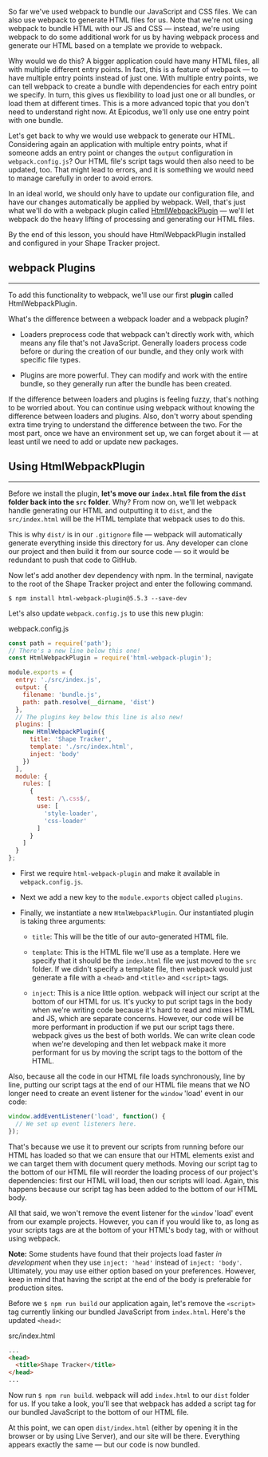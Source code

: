 So far we've used webpack to bundle our JavaScript and CSS files. We can also use webpack to generate HTML files for us. Note that we're not using webpack to bundle HTML with our JS and CSS — instead, we're using webpack to do some additional work for us by having webpack process and generate our HTML based on a template we provide to webpack.

Why would we do this? A bigger application could have many HTML files, all with multiple different entry points. In fact, this is a feature of webpack — to have multiple entry points instead of just one. With multiple entry points, we can tell webpack to create a bundle with dependencies for each entry point we specify. In turn, this gives us flexibility to load just one or all bundles, or load them at different times. This is a more advanced topic that you don't need to understand right now. At Epicodus, we'll only use one entry point with one bundle.

Let's get back to why we would use webpack to generate our HTML. Considering again an application with multiple entry points, what if someone adds an entry point or changes the `output` configuration in `webpack.config.js`? Our HTML file's script tags would then also need to be updated, too. That might lead to errors, and it is something we would need to manage carefully in order to avoid errors.

In an ideal world, we should only have to update our configuration file, and have our changes automatically be applied by webpack. Well, that's just what we'll do with a webpack plugin called [HtmlWebpackPlugin](https://webpack.js.org/plugins/html-webpack-plugin/) — we'll let  webpack do the heavy lifting of processing and generating our HTML files. 

By the end of this lesson, you should have HtmlWebpackPlugin installed and configured in your Shape Tracker project.

## webpack Plugins
---

To add this functionality to webpack, we'll use our first **plugin** called HtmlWebpackPlugin.

What's the difference between a webpack loader and a webpack plugin?

* Loaders preprocess code that webpack can't directly work with, which means any file that's not JavaScript. Generally loaders process code before or during the creation of our bundle, and they only work with specific file types.

* Plugins are more powerful. They can modify and work with the entire bundle, so they generally run after the bundle has been created.

If the difference between loaders and plugins is feeling fuzzy, that's nothing to be worried about. You can continue using webpack without knowing the difference between loaders and plugins. Also, don't worry about spending extra time trying to understand the difference between the two. For the most part, once we have an environment set up, we can forget about it — at least until we need to add or update new packages.

## Using HtmlWebpackPlugin
---

Before we install the plugin, **let's move our `index.html` file from the `dist` folder back into the `src` folder**. Why? From now on, we'll let webpack handle generating our HTML and outputting it to `dist`, and the `src/index.html` will be the HTML template that webpack uses to do this. 

This is why `dist/` is in our `.gitignore` file — webpack will automatically generate everything inside this directory for us. Any developer can clone our project and then build it from our source code — so it would be redundant to push that code to GitHub.

Now let's add another dev dependency with npm. In the terminal, navigate to the root of the Shape Tracker project and enter the following command.

```shell
$ npm install html-webpack-plugin@5.5.3 --save-dev
```

Let's also update `webpack.config.js` to use this new plugin:

<div class="filename">webpack.config.js</div>

```js
const path = require('path');
// There's a new line below this one!
const HtmlWebpackPlugin = require('html-webpack-plugin');

module.exports = {
  entry: './src/index.js',
  output: {
    filename: 'bundle.js',
    path: path.resolve(__dirname, 'dist')
  },
  // The plugins key below this line is also new!
  plugins: [
    new HtmlWebpackPlugin({
      title: 'Shape Tracker',
      template: './src/index.html',
      inject: 'body'
    })
  ],
  module: {
    rules: [
      {
        test: /\.css$/,
        use: [
          'style-loader',
          'css-loader'
        ]
      }
    ]
  }
};
```

* First we require `html-webpack-plugin` and make it available in `webpack.config.js`.

* Next we add a new key to the `module.exports` object called `plugins`.

* Finally, we instantiate a new `HtmlWebpackPlugin`. Our instantiated plugin is taking three arguments:

  * `title`: This will be the title of our auto-generated HTML file.

  * `template`: This is the HTML file we'll use as a template. Here we specify that it should be the `index.html` file we just moved to the `src` folder. If we didn't specify a template file, then webpack would just generate a file with a `<head>` and `<title>` and `<script>` tags.
  * `inject`: This is a nice little option. webpack will inject our script at the bottom of our HTML for us. It's yucky to put script tags in the body when we're writing code because it's hard to read and mixes HTML and JS, which are separate concerns. However, our code will be more performant in production if we put our script tags there. webpack gives us the best of both worlds. We can write clean code when we're developing and then let webpack make it more performant for us by moving the script tags to the bottom of the HTML.
  
Also, because all the code in our HTML file loads synchronously, line by line, putting our script tags at the end of our HTML file means that we NO longer need to create an event listener for the `window` 'load' event in our code: 

```js
window.addEventListener('load', function() {
  // We set up event listeners here.
});
```

That's because we use it to prevent our scripts from running before our HTML has loaded so that we can ensure that our HTML elements exist and we can target them with document query methods. Moving our script tag to the bottom of our HTML file will reorder the loading process of our project's dependencies: first our HTML will load, then our scripts will load. Again, this happens because our script tag has been added to the bottom of our HTML body.

All that said, we won't remove the event listener for the `window` 'load' event from our example projects. However, you can if you would like to, as long as your scripts tags are at the bottom of your HTML's body tag, with or without using webpack.
  
**Note:** Some students have found that their projects load faster _in development_ when they use `inject: 'head'` instead of `inject: 'body'`. Ultimately, you may use either option based on your preferences. However, keep in mind that having the script at the end of the body is preferable for production sites.

Before we `$ npm run build` our application again, let's remove the `<script>` tag currently linking our bundled JavaScript from `index.html`. Here's the updated `<head>`:

<div class="filename">src/index.html</div>

```html
...
<head>
  <title>Shape Tracker</title>
</head>
...
```

Now run `$ npm run build`. webpack will add `index.html` to our `dist` folder for us. If you take a look, you'll see that webpack has added a script tag for our bundled JavaScript to the bottom of our HTML file.

At this point, we can open `dist/index.html` (either by opening it in the browser or by using Live Server), and our site will be there. Everything appears exactly the same — but our code is now bundled.
